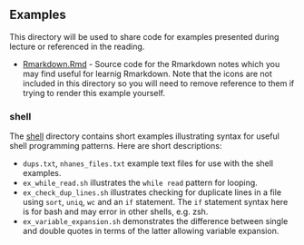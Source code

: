 ## Examples

This directory will be used to share code for examples presented during
lecture or referenced in the reading.  

- [Rmarkdown.Rmd](./Rmarkdown.Rmd) - Source code for the Rmarkdown notes
   which you may find useful for learnig Rmarkdown.  Note that the icons are
   not included in this directory so you will need to remove reference to them
   if trying to render this example yourself.


### shell

The [shell](./shell) directory contains short examples illustrating
syntax for useful shell programming patterns. Here are short descriptions:

 - `dups.txt`, `nhanes_files.txt` example text files for use with the
    shell examples.
 - `ex_while_read.sh` illustrates the `while read` pattern for looping.
 - `ex_check_dup_lines.sh` illustrates checking for duplicate lines in
    a file using `sort`, `uniq`, `wc` and an `if` statement. The `if`
    statement syntax here is for bash and may error in other shells,
    e.g. zsh.
 - `ex_variable_expansion.sh` demonstrates the difference between single
    and double quotes in terms of the latter allowing variable expansion.
    